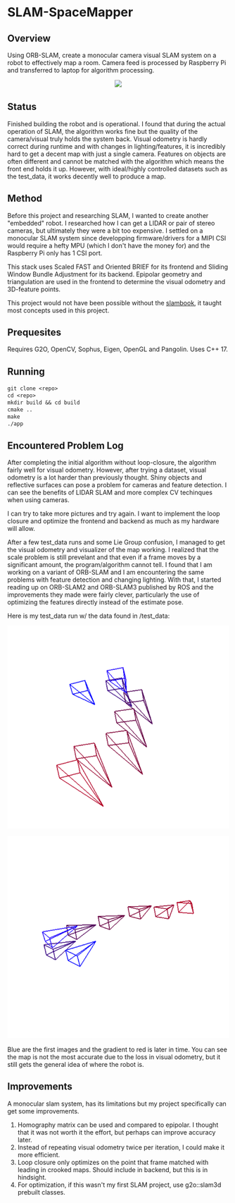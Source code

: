 # SLAM-SpaceMapper

## Overview
Using ORB-SLAM, create a monocular camera visual SLAM system on a robot to effectively map a room. Camera feed is processed by Raspberry Pi and transferred to laptop for algorithm processing.

<p align="center">
  <img src="./img_src/slampic1.png" />
</p>

## Status

Finished building the robot and is operational. I found that during the actual operation of SLAM, the algorithm works fine but the quality of the camera/visual truly holds the system back. Visual odometry is hardly correct during runtime and with changes in lighting/features, it is incredibly hard to get a decent map with just a single camera. Features on objects are often different and cannot be matched with the algorithm which means the front end holds it up. However, with ideal/highly controlled datasets such as the test_data, it works decently well to produce a map. 

## Method

Before this project and researching SLAM, I wanted to create another "embedded" robot. I researched how I can get a LIDAR or pair of stereo cameras, but ultimately they were a bit too expensive. I settled on a monocular SLAM system since developping firmware/drivers for a MIPI CSI would require a hefty MPU (which I don't have the money for) and the Raspberry Pi only has 1 CSI port. 

This stack uses Scaled FAST and Oriented BRIEF for its frontend and Sliding Window Bundle Adjustment for its backend. Epipolar geometry and triangulation are used in the frontend to determine the visual odometry and 3D-feature points. 

This project would not have been possible without the [slambook](https://github.com/gaoxiang12/slambook2/tree/master), it taught most concepts used in this project. 

## Prequesites

Requires G2O, OpenCV, Sophus, Eigen, OpenGL and Pangolin. Uses C++ 17.

## Running

```shell
git clone <repo>
cd <repo>
mkdir build && cd build
cmake ..
make
./app
```

## Encountered Problem Log

After completing the initial algorithm without loop-closure, the algorithm fairly well for visual odometry. However, after trying a dataset, visual odometry is a lot harder than previously thought. Shiny objects and reflective surfaces can pose a problem for cameras and feature detection. I can see the benefits of LIDAR SLAM and more complex CV techinques when using cameras.

I can try to take more pictures and try again. I want to implement the loop closure and optimize the frontend and backend as much as my hardware will allow.

After a few test_data runs and some Lie Group confusion, I managed to get the visual odometry and visualizer of the map working. I realized that the scale problem is still prevelant and that even if a frame moves by a significant amount, the program/algorithm cannot tell. I found that I am working on a variant of ORB-SLAM and I am encountering the same problems with feature detection and changing lighting. With that, I started reading up on ORB-SLAM2 and ORB-SLAM3 published by ROS and the improvements they made were fairly clever, particularly the use of optimizing the features directly instead of the estimate pose.

Here is my test_data run w/ the data found in /test_data:

<p align="center">
  <img src="./img_src/map1.png" />
</p>

<p align="center">
  <img src="./img_src/map2.png" />
</p>

Blue are the first images and the gradient to red is later in time. You can see the map is not the most accurate due to the loss in visual odometry, but it still gets the general idea of where the robot is. 

## Improvements

A monocular slam system, has its limitations but my project specifically can get some improvements. 

1) Homography matrix can be used and compared to epipolar. I thought that it was not worth it the effort, but perhaps can improve accuracy later.
2) Instead of repeating visual odometry twice per iteration, I could make it more efficient.
3) Loop closure only optimizes on the point that frame matched with leading in crooked maps. Should include in backend, but this is in hindsight.
4) For optimization, if this wasn't my first SLAM project, use g2o::slam3d prebuilt classes. 
